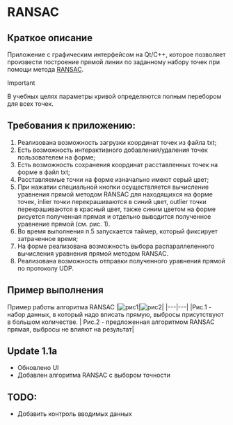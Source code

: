 # RANSAC
## Краткое описание
Приложение с графическим интерфейсом на Qt/C++, которое позволяет произвести построение прямой линии по заданному набору точек при помощи метода [RANSAC](https://en.wikipedia.org/wiki/Random_sample_consensus).

> [!IMPORTANT]
> В учебных целях параметры кривой определяются полным перебором для всех точек.

## Требования к приложению:
1. Реализована возможность загрузки координат точек из файла txt;
2. Есть возможность интерактивного добавления/удаления точек пользователем на форме;
3. Есть возможность сохранения координат расставленных точек на форме в файл txt;
4. Расставляемые точки на форме изначально имеют серый цвет;
5. При нажатии специальной кнопки осуществляется вычисление уравнения прямой методом RANSAC для находящихся на форме точек, inlier точки перекрашиваются в синий цвет, outlier точки перекрашиваются в красный цвет, также синим цветом на форме рисуется полученная прямая и отдельно выводится полученное уравнение прямой (см. рис. 1).
6. Во время выполнения п.5 запускается таймер, который фиксирует затраченное время;
7. На форме реализована возможность выбора распараллеленного вычисления уравнения прямой методом RANSAC.
8. Реализована возможность отправки полученного уравнения прямой по протоколу UDP.
## Пример выполнения
Пример работы алгоритма RANSAC
|![рис1](https://upload.wikimedia.org/wikipedia/commons/b/b9/Line_with_outliers.svg)|![рис2](https://upload.wikimedia.org/wikipedia/commons/d/de/Fitted_line.svg)|
|---|---|
|Рис.1 - набор данных, в который надо вписать прямую, выбросы присутствуют в большом количестве. | Рис.2 - предложенная алгоритмом RANSAC прямая, выбросы не влияют на результат|

## Update 1.1a
  * Обновлено UI
  * Добавлен алгоритма RANSAC c выбором точности
    
## TODO:
  * Добавить контроль вводимых данных

